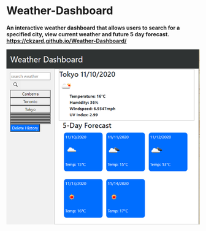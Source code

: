 # Weather-Dashboard

**An interactive weather dashboard that allows users to search for a specified city, view current weather and future 5 day forecast.**
**https://ckzard.github.io/Weather-Dashboard/**

![Front page](/assets/images/weathershot.png)
